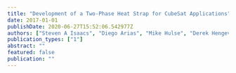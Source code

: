 ```yaml
---
title: "Development of a Two-Phase Heat Strap for CubeSat Applications"
date: 2017-01-01
publishDate: 2020-06-27T15:52:06.542977Z
authors: ["Steven A Isaacs", "Diego Arias", "Mike Hulse", "Derek Hengeveld", "Peter Hamlington"]
publication_types: ["1"]
abstract: ""
featured: false
publication: ""
---
```


